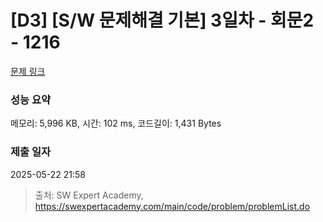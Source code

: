 # [D3] [S/W 문제해결 기본] 3일차 - 회문2 - 1216 

[문제 링크](https://swexpertacademy.com/main/code/problem/problemDetail.do?contestProbId=AV14Rq5aABUCFAYi) 

### 성능 요약

메모리: 5,996 KB, 시간: 102 ms, 코드길이: 1,431 Bytes

### 제출 일자

2025-05-22 21:58



> 출처: SW Expert Academy, https://swexpertacademy.com/main/code/problem/problemList.do